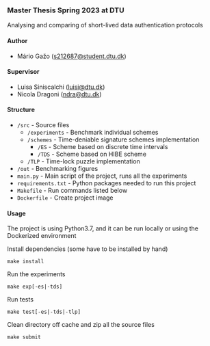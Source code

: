 ### Master Thesis Spring 2023 at DTU 
Analysing and comparing of short-lived data authentication protocols 

#### Author
- Mário Gažo (s212687@student.dtu.dk)

#### Supervisor
- Luisa Siniscalchi (luisi@dtu.dk)
- Nicola Dragoni (ndra@dtu.dk)

#### Structure
- `/src` - Source files
  - `/experiments` - Benchmark individual schemes
  - `/schemes` - Time-deniable signature schemes implementation
    - `/ES` - Scheme based on discrete time intervals
    - `/TDS` - Scheme based on HIBE scheme
  - `/TLP` - Time-lock puzzle implementation
- `/out` - Benchmarking figures
- `main.py` - Main script of the project, runs all the experiments
- `requirements.txt` - Python packages needed to run this project
- `Makefile` - Run commands listed below
- `Dockerfile` - Create project image

#### Usage
The project is using Python3.7, and it can be run locally or using the Dockerized environment 

Install dependencies (some have to be installed by hand)
```
make install
```

Run the experiments
```
make exp[-es|-tds]
```

Run tests
```
make test[-es|-tds|-tlp]
```

Clean directory off cache and zip all the source files
```
make submit
```